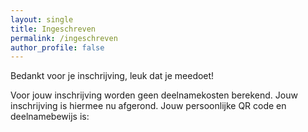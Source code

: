 ```yaml
---
layout: single
title: Ingeschreven
permalink: /ingeschreven
author_profile: false
---
```


Bedankt voor je inschrijving, leuk dat je meedoet!  

Voor jouw inschrijving worden geen deelnamekosten berekend. Jouw inschrijving is hiermee nu afgerond. Jouw persoonlijke QR code en deelnamebewijs is:  

<div id="qrcode"></div>

<div id="instructions"></div>

<script type="text/javascript">
    var urlParams = new URLSearchParams(window.location.search);
    var signupreference = urlParams.get('signupreference');

    fetch("https://api.wandel4daagseoldenzaal.nl/v1/qrcode?signupreference=" + signupreference + "&format=json")
    .then(response => {
        if (!response.ok) {
            throw new Error('Network response was not ok');
        }
        return response.json();
    })
    .then(data => {
        document.getElementById('qrcode').innerHTML = '<img src="data:image/png;base64,' + data.qrCode + '" alt="QR Code" /><p style="font-size: 14pt">' + data.registrationId + '<br/>' + data.participants + ' deelnemer' + (data.participants != 1 ? 's' : '') + '</p>';
        if(data.emailAddressProvided) {
            document.getElementById('instructions').innerHTML = 'Je ontvangt ook een bevestiging per e-mail. Graag deze e-mail tonen bij onze stand bij de start van de route tijdens de Wandel4Daagse.';
        } else {
            document.getElementById('instructions').innerHTML = 'Aangezien je geen e-mailadres hebt opgegeven, graag een screenshot van deze pagina maken, je deelnamecode opschrijven of je aanmelden met je naam bij onze stand bij de start van de route tijdens de Wandel4Daagse.';
        }
    })
    .catch(error => {
        console.error('QR Code error:', error);
        document.getElementById('qrcode').innerHTML = '<img src="https://api.wandel4daagseoldenzaal.nl/v1/qrcode?signupreference=' + signupreference + '" alt="QR Code" />';
    });
</script>